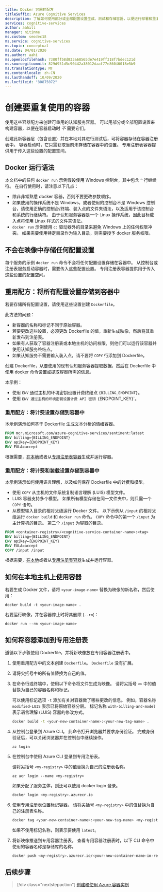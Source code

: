 ```yaml
---
title: Docker 容器的配方
titleSuffix: Azure Cognitive Services
description: 了解如何使用部分或全部配置设置生成、测试和存储容器，以便进行部署和重复使用。
services: cognitive-services
author: aahill
manager: nitinme
ms.custom: seodec18
ms.service: cognitive-services
ms.topic: conceptual
ms.date: 04/01/2020
ms.author: aahi
ms.openlocfilehash: 7380ff58d033a68565de7e419ff318f7bdec121d
ms.sourcegitcommit: 829d951d5c90442a38012daaf77e86046018e5b9
ms.translationtype: MT
ms.contentlocale: zh-CN
ms.lasthandoff: 10/09/2020
ms.locfileid: "80875072"
---
```

# <a name="create-containers-for-reuse"></a>创建要重复使用的容器

使用这些容器配方来创建可重用的认知服务容器。 可以用部分或全部配置设置来构建容器，以便在容器启动时 _不_ 需要它们。

创建此新容器层（包含设置）并在本地对其进行测试后，可将容器存储在容器注册表中。 容器启动时，它只需获取当前未存储在容器中的设置。 专用注册表容器提供用于传入这些设置的配置空间。

## <a name="docker-run-syntax"></a>Docker 运行语法

本文档中的任何 `docker run` 示例假设使用 Windows 控制台，其中包含 `^` 行继续符。 在自行使用时，请注意以下几点：

* 除非非常熟悉 docker 容器，否则不要更改参数顺序。
* 如果使用的操作系统不是 Windows，或者使用的控制台不是 Windows 控制台，请使用正确的控制台/终端、装入点的文件夹语法，以及适用于该控制台和系统的行继续符。  由于认知服务容器是一个 Linux 操作系统，因此目标载入点将使用 Linux 样式的文件夹语法。
* `docker run` 示例使用 `c:` 驱动器外的目录来避免 Windows 上的任何权限冲突。 如果需要使用特定目录作为输入目录，则需要授予 docker 服务权限。

## <a name="store-no-configuration-settings-in-image"></a>不会在映像中存储任何配置设置

每个服务的示例 `docker run` 命令不会将任何配置设置存储在容器中。 从控制台或注册表服务启动容器时，需要传入这些配置设置。 专用注册表容器提供用于传入这些设置的配置空间。

## <a name="reuse-recipe-store-all-configuration-settings-with-container"></a>重用配方：将所有配置设置存储到容器中

若要存储所有配置设置，请使用这些设置创建 `Dockerfile`。

此方法的问题：

* 新容器的名称和标记不同于原始容器。
* 若要更改这些设置，必须更改 Dockerfile 的值，重新生成映像，然后将其重新发布到注册表。
* 如果有人获取了容器注册表或本地主机的访问权限，则他们可以运行该容器并使用认知服务终结点。
* 如果认知服务不需要输入装入点，请不要将 `COPY` 行添加到 Dockerfile。

创建 Dockerfile，从要使用的现有认知服务容器提取数据，然后在 Dockerfile 中使用 docker 命令设置或提取容器所需的信息。

本示例：

* 使用 `ENV` 通过主机的环境密钥设置计费终结点 `{BILLING_ENDPOINT}`。
* 使用 `ENV 通过主机的环境密钥设置计费 API 密钥 `{ENDPOINT_KEY}`。

### <a name="reuse-recipe-store-billing-settings-with-container"></a>重用配方：将计费设置存储到容器中

本示例演示如何基于 Dockerfile 生成文本分析的情绪容器。

```Dockerfile
FROM mcr.microsoft.com/azure-cognitive-services/sentiment:latest
ENV billing={BILLING_ENDPOINT}
ENV apikey={ENDPOINT_KEY}
ENV EULA=accept
```

根据需要，[在本地](#how-to-use-container-on-your-local-host)或者从[专用注册表容器](#how-to-add-container-to-private-registry)生成并运行容器。

### <a name="reuse-recipe-store-billing-and-mount-settings-with-container"></a>重用配方：将计费和装载设置存储到容器中

本示例演示如何使用语言理解，以及如何保存 Dockerfile 中的计费和模型。

* 使用 `COPY` 从主机的文件系统复制语言理解 (LUIS) 模型文件。
* LUIS 容器支持多个模型。 如果所有模型存储在同一文件夹中，则只需一个 `COPY` 语句。
* 从模型输入目录的相对父级运行 Docker 文件。 以下示例从 `/input` 的相对父级运行 `docker build` 和 `docker run` 命令。 `COPY` 命令中的第一个 `/input` 为主计算机的目录。 第二个 `/input` 为容器的目录。

```Dockerfile
FROM <container-registry>/<cognitive-service-container-name>:<tag>
ENV billing={BILLING_ENDPOINT}
ENV apikey={ENDPOINT_KEY}
ENV EULA=accept
COPY /input /input
```

根据需要，[在本地](#how-to-use-container-on-your-local-host)或者从[专用注册表容器](#how-to-add-container-to-private-registry)生成并运行容器。

## <a name="how-to-use-container-on-your-local-host"></a>如何在本地主机上使用容器

若要生成 Docker 文件，请将 `<your-image-name>` 替换为映像的新名称，然后使用：

```console
docker build -t <your-image-name> .
```

若要运行映像，并在容器停止时将其删除 (`--rm`)：

```console
docker run --rm <your-image-name>
```

## <a name="how-to-add-container-to-private-registry"></a>如何将容器添加到专用注册表

遵循以下步骤使用 Dockerfile，并将新映像放在专用容器注册表中。  

1. 使用重用配方中的文本创建 `Dockerfile`。 `Dockerfile` 没有扩展。

1. 请将尖括号中的所有值替换为自己的值。

1. 在命令行或终端中，使用以下命令将文件生成为映像。 请将尖括号 `<>` 中的值替换为自己的容器名称和标记。  

    可以使用标记选项 `-t` 添加有关对容器做了哪些更改的信息。 例如，容器名称 `modified-LUIS` 表示已将原始容器分层。 标记名称 `with-billing-and-model` 表示语言理解 (LUIS) 容器的修改方式。

    ```Bash
    docker build -t <your-new-container-name>:<your-new-tag-name> .
    ```

1. 从控制台登录到 Azure CLI。 此命令打开浏览器并要求身份验证。 完成身份验证后，可以关闭浏览器并在控制台中继续操作。

    ```azurecli
    az login
    ```

1. 在控制台中使用 Azure CLI 登录到专用注册表。

    请将尖括号 `<my-registry>` 中的值替换为自己的注册表名称。  

    ```azurecli
    az acr login --name <my-registry>
    ```

    如果分配了服务主体，则还可以使用 docker login 登录。

    ```Bash
    docker login <my-registry>.azurecr.io
    ```

1. 使用专用注册表位置标记容器。 请将尖括号 `<my-registry>` 中的值替换为自己的注册表名称。 

    ```Bash
    docker tag <your-new-container-name>:<your-new-tag-name> <my-registry>.azurecr.io/<your-new-container-name-in-registry>:<your-new-tag-name>
    ```

    如果不使用标记名称，则表示要使用 `latest`。

1. 将新映像推送到专用容器注册表。 查看专用容器注册表时，以下 CLI 命令中使用的容器名称是存储库的名称。

    ```Bash
    docker push <my-registry>.azurecr.io/<your-new-container-name-in-registry>:<your-new-tag-name>
    ```

## <a name="next-steps"></a>后续步骤

> [!div class="nextstepaction"]
> [创建和使用 Azure 容器实例](azure-container-instance-recipe.md)

<!--
## Store input and output configuration settings

Bake in input params only

FROM containerpreview.azurecr.io/microsoft/cognitive-services-luis:<tag>
COPY luisModel1 /input/
COPY luisModel2 /input/

## Store all configuration settings

If you are a single manager of the container, you may want to store all settings in the container. The new, resulting container will not need any variables passed in to run. 

Issues with this approach:

* In order to change these settings, you will have to change the values of the Dockerfile and rebuild the file. 
* If someone gets access to your container registry or your local host, they can run the container and use the Cognitive Services endpoints. 

The following _partial_ Dockerfile shows how to statically set the values for billing and model. This example uses the 

```Dockerfile
FROM <container-registry>/<cognitive-service-container-name>:<tag>
ENV billing=<billing value>
ENV apikey=<apikey value>
COPY luisModel1 /input/
COPY luisModel2 /input/
```

->